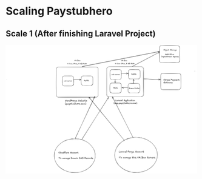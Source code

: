 # Scaling Paystubhero

## Scale 1 (After finishing Laravel Project)

![scale 1](./images/scale-1.png)
